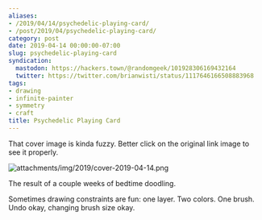 ```yaml
---
aliases:
- /2019/04/14/psychedelic-playing-card/
- /post/2019/04/psychedelic-playing-card/
category: post
date: 2019-04-14 00:00:00-07:00
slug: psychedelic-playing-card
syndication:
  mastodon: https://hackers.town/@randomgeek/101928306169432164
  twitter: https://twitter.com/brianwisti/status/1117646166508883968
tags:
- drawing
- infinite-painter
- symmetry
- craft
title: Psychedelic Playing Card
---
```


That cover image is kinda fuzzy. Better click on the original link image to see it properly.

<!--more-->

![attachments/img/2019/cover-2019-04-14.png](../../../attachments/img/2019/cover-2019-04-14.png)

The result of a couple weeks of bedtime doodling.

Sometimes drawing constraints are fun: one layer. Two colors. One brush. Undo okay, changing brush size okay.
